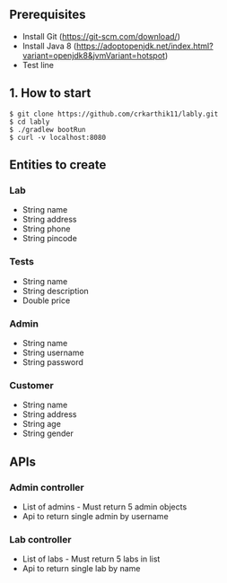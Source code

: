 ## Prerequisites
- Install Git (https://git-scm.com/download/)
- Install Java 8 (https://adoptopenjdk.net/index.html?variant=openjdk8&jvmVariant=hotspot)
- Test line 

## 1. How to start
```
$ git clone https://github.com/crkarthik11/lably.git
$ cd lably
$ ./gradlew bootRun
$ curl -v localhost:8080
```

## Entities to create

### Lab
 - String name
 - String address
 - String phone
 - String pincode

 ### Tests
 - String name
 - String description
 - Double price


### Admin
 - String name
 - String  username
 - String  password
 
### Customer
 - String name
 - String address
 - String age
 - String gender


## APIs 

### Admin controller
 - List of admins - Must return 5 admin objects
 - Api to return single admin by username

### Lab controller
 - List of labs - Must return 5 labs in list
 - Api to return single lab by name

 
